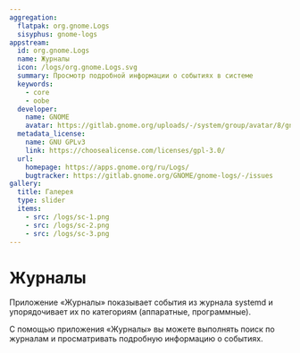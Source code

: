 ```yaml
---
aggregation:
  flatpak: org.gnome.Logs
  sisyphus: gnome-logs
appstream:
  id: org.gnome.Logs
  name: Журналы
  icon: /logs/org.gnome.Logs.svg
  summary: Просмотр подробной информации о событиях в системе
  keywords:
    - core
    - oobe
  developer:
    name: GNOME
    avatar: https://gitlab.gnome.org/uploads/-/system/group/avatar/8/gnomelogo.png?width=48
  metadata_license:
    name: GNU GPLv3
    link: https://choosealicense.com/licenses/gpl-3.0/
  url:
    homepage: https://apps.gnome.org/ru/Logs/
    bugtracker: https://gitlab.gnome.org/GNOME/gnome-logs/-/issues
gallery:
  title: Галерея
  type: slider
  items:
    - src: /logs/sc-1.png
    - src: /logs/sc-2.png
    - src: /logs/sc-3.png
---
```


# Журналы

Приложение «Журналы» показывает события из журнала systemd и упорядочивает их по категориям (аппаратные, программные).

С помощью приложения «Журналы» вы можете выполнять поиск по журналам и просматривать подробную информацию о событиях.
<AGWGallery />

<!--@include: @ru/apps/.parts/install/content-repo.md-->
<!--@include: @ru/apps/.parts/install/content-flatpak.md-->
